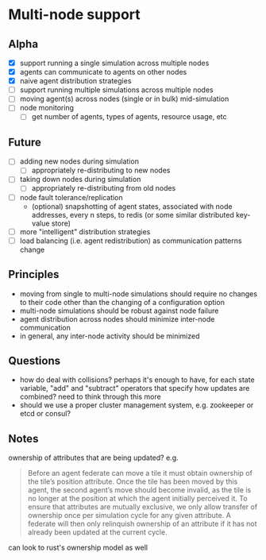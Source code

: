 # Multi-node support

## Alpha

- [X] support running a single simulation across multiple nodes
- [X] agents can communicate to agents on other nodes
- [X] naive agent distribution strategies
- [ ] support running multiple simulations across multiple nodes
- [ ] moving agent(s) across nodes (single or in bulk) mid-simulation
- [ ] node monitoring
    - [ ] get number of agents, types of agents, resource usage, etc

## Future

- [ ] adding new nodes during simulation
    - [ ] appropriately re-distributing to new nodes
- [ ] taking down nodes during simulation
    - [ ] appropriately re-distributing from old nodes
- [ ] node fault tolerance/replication
    - (optional) snapshotting of agent states, associated with node addresses, every n steps, to redis (or some similar distributed key-value store)
- [ ] more "intelligent" distribution strategies
- [ ] load balancing (i.e. agent redistribution) as communication patterns change

## Principles

- moving from single to multi-node simulations should require no changes to their code other than the changing of a configuration option
- multi-node simulations should be robust against node failure
- agent distribution across nodes should minimize inter-node communication
- in general, any inter-node activity should be minimized

## Questions

- how do deal with collisions? perhaps it's enough to have, for each state variable, "add" and "subtract" operators that specify how updates are combined? need to think through this more
- should we use a proper cluster management system, e.g. zookeeper or etcd or consul?

## Notes

ownership of attributes that are being updated? e.g.

> Before  an  agent federate can move a tile it must obtain ownership of the tile’s position attribute.  Once the tile has been moved by this agent, the second agent’s move should become invalid, as the tile is no longer at the position at which the agent initially perceived it.  To ensure that attributes are mutually exclusive, we only allow transfer of ownership once per simulation cycle for any given attribute.  A federate will then only relinquish ownership of an attribute if it has not already been updated at the current cycle.

can look to rust's ownership model as well
